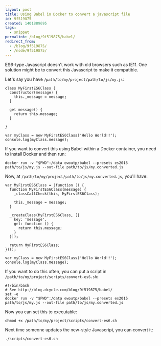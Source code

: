 ```yaml
---
layout: post
title: Using Babel in Docker to convert a javascript file
id: 9f519875
created: 1401889695
tags:
  - snippet
permalink: /blog/9f519875/babel/
redirect_from:
  - /blog/9f519875/
  - /node/9f519875/
---
```


ES6-type Javascript doesn't work with old browsers such as IE11. One solution might be to convert this Javascript to make it compatible.

Let's say you have `/path/to/my/project/path/to/js/my.js`:

    class MyFirstES6Class {
      constructor(message) {
        this._message = message;
      }

      get message() {
        return this.message;
      }

    }

    var myClass = new MyFirstES6Class('Hello World!!');
    console.log(myClass.message);

If you want to convert this using Babel within a Docker container, you need to install Docker and then run:

    docker run -v "$PWD":/data ewoutp/babel --presets es2015 path/to/js/my.js --out-file path/to/js/my.converted.js

Now, at `/path/to/my/project/path/to/js/my.converted.js`, you'll have:

    var MyFirstES6Class = (function () {
      function MyFirstES6Class(message) {
        _classCallCheck(this, MyFirstES6Class);

        this._message = message;
      }

      _createClass(MyFirstES6Class, [{
        key: 'message',
        get: function () {
          return this.message;
        }
      }]);

      return MyFirstES6Class;
    })();

    var myClass = new MyFirstES6Class('Hello World!!');
    console.log(myClass.message);

If you want to do this often, you can put a script in `/path/to/my/project/scripts/convert-es6.sh`:

    #!/bin/bash
    # See http://blog.dcycle.com/blog/9f519875/babel/
    set -e
    docker run -v "$PWD":/data ewoutp/babel --presets es2015 path/to/js/my.js --out-file path/to/js/my.converted.js

Now you can set this to executable:

    chmod +x /path/to/my/project/scripts/convert-es6.sh

Next time someone updates the new-style Javascript, you can convert it:

    ./scripts/convert-es6.sh
    
